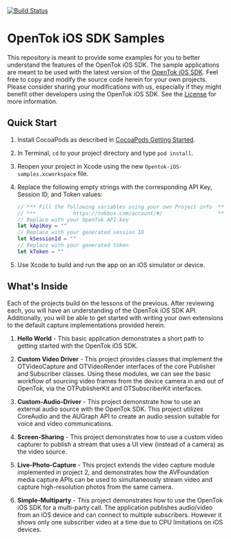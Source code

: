 [![Build Status](https://travis-ci.org/opentok/opentok-ios-sdk-samples-swift.svg?branch=master)](https://travis-ci.org/opentok/opentok-ios-sdk-samples-swift)

OpenTok iOS SDK Samples
=======================

This repository is meant to provide some examples for you to better understand
the features of the OpenTok iOS SDK. The sample applications are meant to be
used with the latest version of the
[OpenTok iOS SDK](https://tokbox.com/developer/sdks/ios/). Feel free to copy and
modify the source code herein for your own projects. Please consider sharing
your modifications with us, especially if they might benefit other developers
using the OpenTok iOS SDK. See the [License](LICENSE) for more information.
 
Quick Start
-----------------------------
 
 1. Install CocoaPods as described in [CocoaPods Getting Started](https://guides.cocoapods.org/using/getting-started.html#getting-started).
 
 1. In Terminal, `cd` to your project directory and type `pod install`.
 
 1. Reopen your project in Xcode using the new `Opentok-iOS-samples.xcworkspace` file.
 
 1. Replace the following empty strings with the corresponding API Key, Session ID, and Token values:
 
     ```swift
     // *** Fill the following variables using your own Project info  ***
     // ***            https://tokbox.com/account/#/                  ***
     // Replace with your OpenTok API key
     let kApiKey = ""
     // Replace with your generated session ID
     let kSessionId = ""
     // Replace with your generated token
     let kToken = ""
     ```
 
 1. Use Xcode to build and run the app on an iOS simulator or device.

What's Inside
-------------

Each of the projects build on the lessons of the previous. After reviewing
each, you will have an understanding of the OpenTok iOS SDK API. Additionally,
you will be able to get started with writing your own extensions to the default
capture implementations provided herein.

1.	**Hello World** - This basic application demonstrates a short path to
	getting started with the OpenTok iOS SDK.

2.	**Custom Video Driver** - This project provides classes that implement
	the OTVideoCapture and OTVideoRender interfaces of the core Publisher and
	Subscriber classes. Using these modules, we can see the basic workflow of
	sourcing video frames from the device camera in and out of OpenTok, via the
	OTPublisherKit and OTSubscriberKit interfaces.

3. **Custom-Audio-Driver** - This project demonstrate how to use an external audio
	source with the OpenTok SDK. This project utilizes CoreAudio and the AUGraph API
	to create an audio session suitable for voice and video communications.

4. **Screen-Sharing** - This project demonstrates how to use a custom video capturer 
	to publish a stream that uses a UI view (instead of a camera) as the video source.

5. **Live-Photo-Capture** - This project extends the video capture module implemented 
	in project 2, and demonstrates how the AVFoundation media capture APIs can be used to
	simultaneously stream video and capture high-resolution photos from the same camera.

6. **Simple-Multiparty** - This project demonstrates how to use the OpenTok iOS SDK 
	for a multi-party call. The application publishes audio/video from an iOS device and 
	can connect to multiple subscribers. However it shows only one subscriber video at a 
	time due to CPU limitations on iOS devices.
